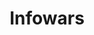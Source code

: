---
title: Infowars
crosslinks:
- Drama
- The_Donald
- JRE
- Screenwriting
- CoincidenceTheorist
- tucker_carlson
- conspiracy
- EnoughTrumpSpam
- societalengineering
- Trumpeach
- opieandanthony
---